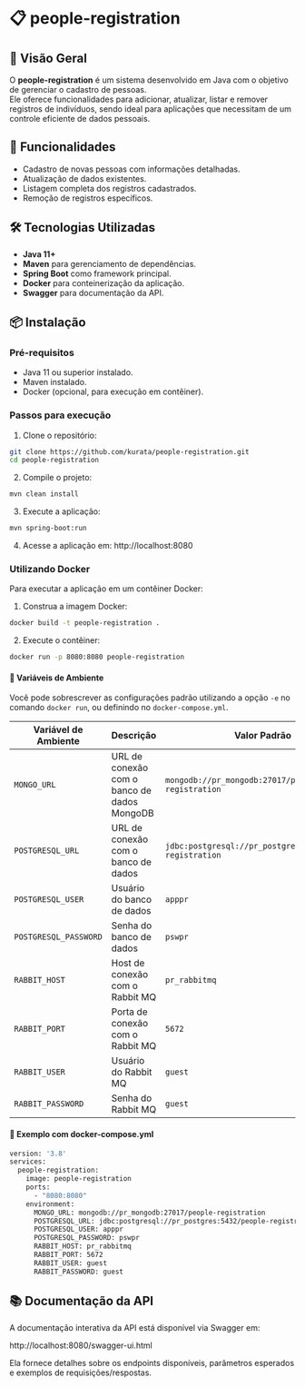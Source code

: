 # 📋 people-registration

## 🧾 Visão Geral

O **people-registration** é um sistema desenvolvido em Java com o objetivo de gerenciar o cadastro de pessoas.  
Ele oferece funcionalidades para adicionar, atualizar, listar e remover registros de indivíduos, sendo ideal para aplicações que necessitam de um controle eficiente de dados pessoais.

## 🚀 Funcionalidades

- Cadastro de novas pessoas com informações detalhadas.
- Atualização de dados existentes.
- Listagem completa dos registros cadastrados.
- Remoção de registros específicos.

## 🛠️ Tecnologias Utilizadas

- **Java 11+**
- **Maven** para gerenciamento de dependências.
- **Spring Boot** como framework principal.
- **Docker** para conteinerização da aplicação.
- **Swagger** para documentação da API.

## 📦 Instalação

### Pré-requisitos

- Java 11 ou superior instalado.
- Maven instalado.
- Docker (opcional, para execução em contêiner).

### Passos para execução

1. Clone o repositório:

```bash
git clone https://github.com/kurata/people-registration.git
cd people-registration
```

2. Compile o projeto:
```bash
mvn clean install
```
3. Execute a aplicação:
```bash
mvn spring-boot:run
```
4. Acesse a aplicação em: http://localhost:8080

### Utilizando Docker
Para executar a aplicação em um contêiner Docker:

1. Construa a imagem Docker:
```bash
docker build -t people-registration .
```
2. Execute o contêiner:
```bash
docker run -p 8080:8080 people-registration
```
#### 🔧 Variáveis de Ambiente

Você pode sobrescrever as configurações padrão utilizando a opção `-e` no comando `docker run`, ou definindo no `docker-compose.yml`.

| Variável de Ambiente  | Descrição                                      | Valor Padrão                                             |
|-----------------------|------------------------------------------------|----------------------------------------------------------|
| `MONGO_URL`           | URL de conexão com o banco de dados MongoDB    | `mongodb://pr_mongodb:27017/people-registration`         |
| `POSTGRESQL_URL`      | URL de conexão com o banco de dados            | `jdbc:postgresql://pr_postgres:5432/people-registration` |
| `POSTGRESQL_USER`     | Usuário do banco de dados                      | `apppr`                                                  |
| `POSTGRESQL_PASSWORD` | Senha do banco de dados                        | `pswpr`                                                  |
| `RABBIT_HOST`         | Host de conexão com o Rabbit MQ                | `pr_rabbitmq`                                            |
| `RABBIT_PORT`         | Porta de conexão com o Rabbit MQ               | `5672`                                                   |
| `RABBIT_USER`         | Usuário do Rabbit MQ                           | `guest`                                                  |
| `RABBIT_PASSWORD`     | Senha do Rabbit MQ                             | `guest`                                                  |

#### 🧩 Exemplo com docker-compose.yml

```bash
version: '3.8'
services:
  people-registration:
    image: people-registration
    ports:
      - "8080:8080"
    environment:
      MONGO_URL: mongodb://pr_mongodb:27017/people-registration
      POSTGRESQL_URL: jdbc:postgresql://pr_postgres:5432/people-registration
      POSTGRESQL_USER: apppr
      POSTGRESQL_PASSWORD: pswpr
      RABBIT_HOST: pr_rabbitmq
      RABBIT_PORT: 5672
      RABBIT_USER: guest
      RABBIT_PASSWORD: guest
```

## 📚 Documentação da API
A documentação interativa da API está disponível via Swagger em:

http://localhost:8080/swagger-ui.html

Ela fornece detalhes sobre os endpoints disponíveis, parâmetros esperados e exemplos de requisições/respostas.
